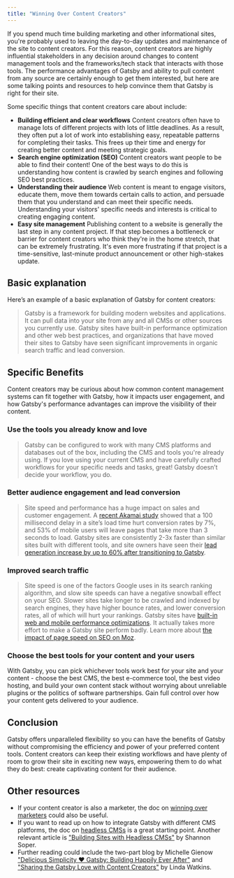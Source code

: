 ```yaml
---
title: "Winning Over Content Creators"
---
```


If you spend much time building marketing and other informational sites, you're probably used to leaving the day-to-day updates and maintenance of the site to content creators. For this reason, content creators are highly influential stakeholders in any decision around changes to content management tools and the frameworks/tech stack that interacts with those tools. The performance advantages of Gatsby and ability to pull content from any source are certainly enough to get them interested, but here are some talking points and resources to help convince them that Gatsby is right for their site.

Some specific things that content creators care about include:

- **Building efficient and clear workflows** Content creators often have to manage lots of different projects with lots of little deadlines. As a result, they often put a lot of work into establishing easy, repeatable patterns for completing their tasks. This frees up their time and energy for creating better content and meeting strategic goals.
- **Search engine optimization (SEO)** Content creators want people to be able to find their content! One of the best ways to do this is understanding how content is crawled by search engines and following SEO best practices.
- **Understanding their audience** Web content is meant to engage visitors, educate them, move them towards certain calls to action, and persuade them that you understand and can meet their specific needs. Understanding your visitors' specific needs and interests is critical to creating engaging content.
- **Easy site management** Publishing content to a website is generally the last step in any content project. If that step becomes a bottleneck or barrier for content creators who think they're in the home stretch, that can be extremely frustrating. It's even more frustrating if that project is a time-sensitive, last-minute product announcement or other high-stakes update.

## Basic explanation

Here’s an example of a basic explanation of Gatsby for content creators:

> Gatsby is a framework for building modern websites and applications. It can pull data into your site from any and all CMSs or other sources you currently use. Gatsby sites have built-in performance optimization and other web best practices, and organizations that have moved their sites to Gatsby have seen significant improvements in organic search traffic and lead conversion.

## Specific Benefits

Content creators may be curious about how common content management systems can fit together with Gatsby, how it impacts user engagement, and how Gatsby's performance advantages can improve the visibility of their content.

### Use the tools you already know and love

> Gatsby can be configured to work with many CMS platforms and databases out of the box, including the CMS and tools you're already using. If you love using your current CMS and have carefully crafted workflows for your specific needs and tasks, great! Gatsby doesn’t decide your workflow, you do.

### Better audience engagement and lead conversion

> Site speed and performance has a huge impact on sales and customer engagement. A [recent Akamai study](https://www.akamai.com/uk/en/about/news/press/2017-press/akamai-releases-spring-2017-state-of-online-retail-performance-report.jsp) showed that a 100 millisecond delay in a site’s load time hurt conversion rates by 7%, and 53% of mobile users will leave pages that take more than 3 seconds to load. Gatsby sites are consistently 2-3x faster than similar sites built with different tools, and site owners have seen their [lead generation increase by up to 60% after transitioning to Gatsby](https://www.gatsbyjs.org/blog/2018-11-16-youfit-case-study/).

### Improved search traffic

> Site speed is one of the factors Google uses in its search ranking algorithm, and slow site speeds can have a negative snowball effect on your SEO. Slower sites take longer to be crawled and indexed by search engines, they have higher bounce rates, and lower conversion rates, all of which will hurt your rankings. Gatsby sites have [built-in web and mobile performance optimizations](https://www.gatsbyjs.org/blog/2018-11-07-gatsby-for-apps/#why-gatsby-for-apps). It actually takes more effort to make a Gatsby site perform badly. Learn more about [the impact of page speed on SEO on Moz](https://moz.com/learn/seo/page-speed).

### Choose the best tools for your content and your users

With Gatsby, you can pick whichever tools work best for your site and your content - choose the best CMS, the best e-commerce tool, the best video hosting, and build your own content stack without worrying about unreliable plugins or the politics of software partnerships. Gain full control over how your content gets delivered to your audience.

## Conclusion

Gatsby offers unparalleled flexibility so you can have the benefits of Gatsby without compromising the efficiency and power of your preferred content tools. Content creators can keep their existing workflows and have plenty of room to grow their site in exciting new ways, empowering them to do what they do best: create captivating content for their audience.

## Other resources

- If your content creator is also a marketer, the doc on [winning over marketers](/docs/winning-over-marketers) could also be useful.
- If you want to read up on how to integrate Gatsby with different CMS platforms, the doc on [headless CMSs](/docs/headless-cms) is a great starting point. Another relevant article is ["Building Sites with Headless CMSs"](/blog/2018-2-3-sites-with-headless-cms/) by Shannon Soper.
- Further reading could include the two-part blog by Michelle Gienow ["Delicious Simplicity ❤️ Gatsby: Building Happily Ever After"](/blog/2019-06-08-delicious-simplicity-case-study-part-1/) and ["Sharing the Gatsby Love with Content Creators"](/blog/2019-09-18-delicious-simplicity-case-study-part2/) by Linda Watkins.
